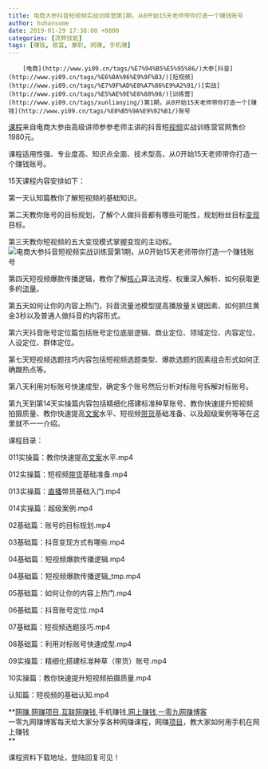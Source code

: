 ```yaml
---
title: 电商大参抖音短视频实战训练营第1期，从0开始15天老师带你打造一个赚钱账号
author: huhansome
date: 2019-01-29 17:38:00 +0800
categories: [流弊技能]
tags: [赚钱, 致富, 兼职, 网赚, 手机赚]
---
```



        [电商](http://www.yi09.cn/tags/%E7%94%B5%E5%95%86/)大参[抖音](http://www.yi09.cn/tags/%E6%8A%96%E9%9F%B3/)[短视频](http://www.yi09.cn/tags/%E7%9F%AD%E8%A7%86%E9%A2%91/)[实战](http://www.yi09.cn/tags/%E5%AE%9E%E6%88%98/)[训练营](http://www.yi09.cn/tags/xunlianying/)第1期，从0开始15天老师带你打造一个[赚钱](http://www.yi09.cn/tags/%E8%B5%9A%E9%92%B1/)账号

[课程](http://www.yi09.cn/tags/%E8%AF%BE%E7%A8%8B/)来自电商大参由高级讲师参参老师主讲的抖音短[视频](http://www.yi09.cn/tags/shipin/)实战训练营官网售价1980元。

课程适用性强、专业度高、知识点全面、技术型高，从0开始15天老师带你打造一个赚钱账号。

15天课程内容安排如下：

第一天认知篇教你了解短视频的基础知识。

第二天教你账号的目标规划，了解个人做抖音都有哪些可能性，规划粉丝目标[变现](http://www.yi09.cn/tags/%E5%8F%98%E7%8E%B0/)目标。

第三天教你短视频的五大变现模式掌握变现的主动权。![电商大参抖音短视频实战训练营第1期，从0开始15天老师带你打造一个赚钱账号](http://www.yi09.cn/zb_users/upload/2022/01/20220105200729164138444941855.jpeg)

第四天短视频爆款传播逻辑，教你了解[核心](http://www.yi09.cn/tags/hexin/)算法流程、权重深入解析、如何获取更多的[流量](http://www.yi09.cn/tags/%E6%B5%81%E9%87%8F/)。

第五天如何让你的内容上热门，抖音流量池模型提高播放量关键因素、如何抓住黄金3秒以及普通人做抖音的内容形式。

第六天抖音账号定位篇包括账号定位底层逻辑、商业定位、领域定位、内容定位、人设定位、群体定位。

第七天短视频选题技巧内容包括短视频选题类型、爆款选题的因素组合形式如何正确蹭热点等。

第八天利用对标账号快速成型，确定多个账号然后分析对标账号拆解对标账号。

第九天到第14天实操篇内容包括精细化搭建标准种草账号、教你快速提升短视频拍摄质量、教你快速提高[文案](http://www.yi09.cn/tags/%E6%96%87%E6%A1%88/)水平、短视频[带货](http://www.yi09.cn/tags/%E5%B8%A6%E8%B4%A7/)基础准备、以及超级案例等等在这里就不一一介绍。

课程目录：

011实操篇：教你快速提高[文案](http://www.yi09.cn/tags/%E6%96%87%E6%A1%88/ "文案")水平.mp4

012实操篇：短视频[带货](http://www.yi09.cn/tags/%E5%B8%A6%E8%B4%A7/ "带货")基础准备.mp4

013实操篇：[直播](http://www.yi09.cn/tags/%E7%9B%B4%E6%92%AD/)带货基础入门.mp4

014实操篇：超级案例.mp4

02基础篇：账号的目标规划.mp4

03基础篇：抖音变现方式有哪些.mp4

04基础篇：短视频爆款传播逻辑.mp4

04基础篇：短视频爆款传播逻辑_tmp.mp4

05基础篇：如何让你的内容上热门.mp4

06基础篇：抖音账号定位.mp4

07基础篇：短视频选题技巧.mp4

08基础篇：利用对标账号快速成型.mp4

09实操篇：精细化搭建标准种草（带货）账号.mp4

10实操篇：教你快速提升短视频拍摄质量.mp4

认知篇：短视频的基础认知.mp4

  

  
  
  
  
  
  
  
  
**[网赚](http://www.yi09.cn/tags/%E7%BD%91%E8%B5%9A/),[网赚项目](http://www.yi09.cn/tags/%E7%BD%91%E8%B5%9A%E9%A1%B9%E7%9B%AE/),[互联网赚钱](http://www.yi09.cn/tags/%E4%BA%92%E8%81%94%E7%BD%91%E8%B5%9A%E9%92%B1/),手机赚钱,[网上赚钱](http://www.yi09.cn/tags/%E7%BD%91%E4%B8%8A%E8%B5%9A%E9%92%B1/),[一零九网赚博客](http://www.yi09.cn/tags/%E4%B8%80%E9%9B%B6%E4%B9%9D%E7%BD%91%E8%B5%9A%E5%8D%9A%E5%AE%A2/)  
一零九网赚博客每天给大家分享各种网赚课程，网赚[项目](http://www.yi09.cn/tags/%E9%A1%B9%E7%9B%AE/)，教大家如何用手机在网上赚钱  
**  
  
  

课程资料下载地址，登陆回复可见！

